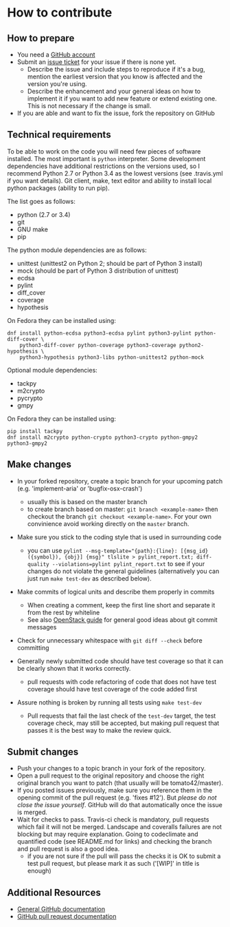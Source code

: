 # How to contribute

## How to prepare

* You need a [GitHub account](https://github.com/signup/free)
* Submit an [issue ticket](https://github.com/tomato42/tlslite-ng/issues) for
  your issue if there is none yet.
  * Describe the issue and include steps to reproduce if it's a bug, mention
    the earliest version that you know is affected and the version you're using.
  * Describe the enhancement and your general ideas on how to implement it
    if you want to add new feature or extend existing one. This is not
    necessary if the change is small.
* If you are able and want to fix the issue, fork the repository on GitHub

## Technical requirements

To be able to work on the code you will need few pieces of software installed.
The most important is `python` interpreter. Some development dependencies have
additional restrictions on the versions used, so I recommend Python 2.7 or
Python 3.4 as the lowest versions (see .travis.yml if you want details).
Git client, make, text editor and ability to
install local python packages (ability to run pip).

The list goes as follows:

* python (2.7 or 3.4)
* git
* GNU make
* pip

The python module dependencies are as follows:

* unittest (unittest2 on Python 2; should be part of Python 3 install)
* mock (should be part of Python 3 distribution of unittest)
* ecdsa
* pylint
* diff_cover
* coverage
* hypothesis

On Fedora they can be installed using:

```
dnf install python-ecdsa python3-ecdsa pylint python3-pylint python-diff-cover \
    python3-diff-cover python-coverage python3-coverage python2-hypothesis \
    python3-hypothesis python3-libs python-unittest2 python-mock
```

Optional module dependencies:

* tackpy
* m2crypto
* pycrypto
* gmpy

On Fedora they can be installed using:

```
pip install tackpy
dnf install m2crypto python-crypto python3-crypto python-gmpy2 python3-gmpy2
```

## Make changes

* In your forked repository, create a topic branch for your upcoming patch
  (e.g. 'implement-aria' or 'bugfix-osx-crash')
  * usually this is based on the master branch
  * to create branch based on master: `git branch <example-name>` then
    checkout the branch `git checkout <example-name>`. For your own convinience
    avoid working directly on the `master` branch.
* Make sure you stick to the coding style that is used in surrounding code
  * you can use `pylint --msg-template="{path}:{line}: [{msg_id}({symbol}),
    {obj}] {msg}" tlslite > pylint_report.txt; diff-quality --violations=pylint
    pylint_report.txt` to see if your changes do not violate the general
    guidelines (alternatively you can just run `make test-dev` as described
    below).
* Make commits of logical units and describe them properly in commits
  * When creating a comment, keep the first line short and separate it from
    the rest by whiteline
  * See also [OpenStack guide](https://wiki.openstack.org/wiki/GitCommitMessages)
    for general good ideas about git commit messages
* Check for unnecessary whitespace with `git diff --check` before committing

* Generally newly submitted code should have test coverage so that it can
  be clearly shown that it works correctly.
  * pull requests with code refactoring of code that does not have test
    coverage should have test coverage of the code added first
* Assure nothing is broken by running all tests using `make test-dev`
  * Pull requests that fail the last check of the `test-dev` target,
    the test coverage check, may still be accepted, but making pull request
    that passes it is the best way to make the review quick.

## Submit changes

* Push your changes to a topic branch in your fork of the repository.
* Open a pull request to the original repository and choose the right original
  branch you want to patch (that usually will be tomato42/master).
* If you posted issues previously, make sure you reference them in the opening
  commit of the pull request (e.g. 'fixes #12'). But _please do not close the
  issue yourself_. GitHub will do that automatically once the issue is merged.
* Wait for checks to pass. Travis-ci check is mandatory, pull requests which
  fail it will not be merged. Landscape and coveralls failures are not blocking
  but may require explanation. Going to codeclimate and quantified code
  (see README.md for links) and checking the branch and pull request is also
  a good idea.
  * if you are not sure if the pull will pass the checks it is OK to submit
    a test pull request, but please mark it as such ('[WIP]' in title is
    enough)

## Additional Resources

* [General GitHub documentation](http://help.github.com/)
* [GitHub pull request documentation](http://help.github.com/send-pull-requests/)
